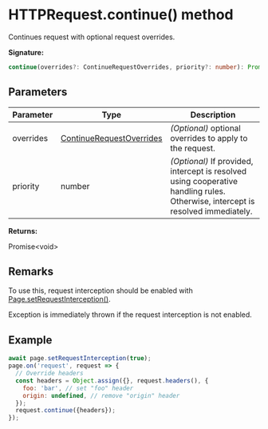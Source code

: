 # HTTPRequest.continue() method

Continues request with optional request overrides.

**Signature:**

```typescript
continue(overrides?: ContinueRequestOverrides, priority?: number): Promise<void>;
```

## Parameters

| Parameter | Type                                                                | Description                                                                                                                          |
| --------- | ------------------------------------------------------------------- | ------------------------------------------------------------------------------------------------------------------------------------ |
| overrides | [ContinueRequestOverrides](./puppeteer.continuerequestoverrides.md) | <i>(Optional)</i> optional overrides to apply to the request.                                                                        |
| priority  | number                                                              | <i>(Optional)</i> If provided, intercept is resolved using cooperative handling rules. Otherwise, intercept is resolved immediately. |

**Returns:**

Promise&lt;void&gt;

## Remarks

To use this, request interception should be enabled with [Page.setRequestInterception()](./puppeteer.page.setrequestinterception.md).

Exception is immediately thrown if the request interception is not enabled.

## Example

```js
await page.setRequestInterception(true);
page.on('request', request => {
  // Override headers
  const headers = Object.assign({}, request.headers(), {
    foo: 'bar', // set "foo" header
    origin: undefined, // remove "origin" header
  });
  request.continue({headers});
});
```
